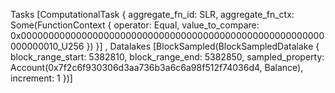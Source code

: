 Tasks [ComputationalTask { aggregate_fn_id: SLR, aggregate_fn_ctx: Some(FunctionContext { operator: Equal, value_to_compare: 0x0000000000000000000000000000000000000000000000000000000000000010_U256 }) }]
, Datalakes [BlockSampled(BlockSampledDatalake { block_range_start: 5382810, block_range_end: 5382850, sampled_property: Account(0x7f2c6f930306d3aa736b3a6c6a98f512f74036d4, Balance), increment: 1 })] 